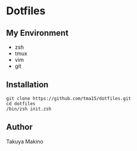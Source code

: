 # Dotfiles
## My Environment
- zsh
- tmux
- vim
- git

## Installation

```
git clone https://github.com/tma15/dotfiles.git
cd dotfiles
/bin/zsh init.zsh
```

## Author
Takuya Makino
